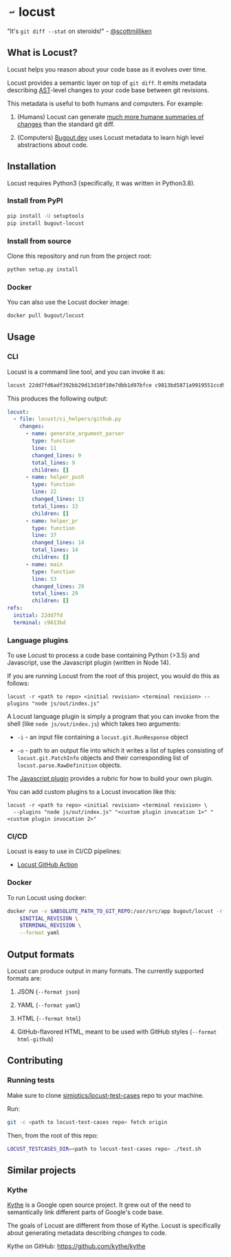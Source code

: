 # <img src="./img/locust-black.svg" height="20" width="20"/> locust

"It's `git diff --stat` on steroids!" - [@scottmilliken](https://gitlab.com/scottmilliken)

## What is Locust?

Locust helps you reason about your code base as it evolves over time.

Locust provides a semantic layer on top of `git diff`. It emits metadata describing
[AST](https://en.wikipedia.org/wiki/Abstract_syntax_tree)-level changes to your
code base between git revisions.

This metadata is useful to both humans and computers. For example:

1. (Humans) Locust can generate
   [much more humane summaries of changes](https://github.com/bugout-dev/locust/pull/34) than the
   standard git diff.

2. (Computers) [Bugout.dev](https://alpha.bugout.dev) uses Locust metadata to learn high level
   abstractions about code.

## Installation

Locust requires Python3 (specifically, it was written in Python3.8).

### Install from PyPI

```bash
pip install -U setuptools
pip install bugout-locust
```

### Install from source

Clone this repository and run from the project root:

```bash
python setup.py install
```

### Docker

You can also use the Locust docker image:

```bash
docker pull bugout/locust
```

## Usage

### CLI

Locust is a command line tool, and you can invoke it as:

```bash
locust 22dd7fd6adf392bb29d13d10f10e7dbb1d97bfce c9813bd5871a9919551ccd917712135c40367c5c --format yaml
```

This produces the following output:

```yaml
locust:
  - file: locust/ci_helpers/github.py
    changes:
      - name: generate_argument_parser
        type: function
        line: 11
        changed_lines: 9
        total_lines: 9
        children: []
      - name: helper_push
        type: function
        line: 22
        changed_lines: 13
        total_lines: 13
        children: []
      - name: helper_pr
        type: function
        line: 37
        changed_lines: 14
        total_lines: 14
        children: []
      - name: main
        type: function
        line: 53
        changed_lines: 29
        total_lines: 29
        children: []
refs:
  initial: 22dd7fd
  terminal: c9813bd
```

### Language plugins

To use Locust to process a code base containing Python (>3.5) and Javascript, use the Javascript
plugin (written in Node 14).

If you are running Locust from the root of this project, you would do this as follows:

```
locust -r <path to repo> <initial revision> <terminal revision> --plugins "node js/out/index.js"
```

A Locust language plugin is simply a program that you can invoke from the shell (like
`node js/out/index.js`) which takes two arguments:

- `-i` - an input file containing a `locust.git.RunResponse` object

- `-o` - path to an output file into which it writes a list of tuples consisting of
  `locust.git.PatchInfo` objects and their corresponding list of `locust.parse.RawDefinition`
  objects.

The [Javascript plugin](./js/) provides a rubric for how to build your own plugin.

You can add custom plugins to a Locust invocation like this:

```
locust -r <path to repo> <initial revision> <terminal revision> \
  --plugins "node js/out/index.js" "<custom plugin invocation 1>" "<custom plugin invocation 2>"
```

### CI/CD

Locust is easy to use in CI/CD pipelines:

- [Locust GitHub Action](https://github.com/simiotics/locust-action)

### Docker

To run Locust using docker:

```bash
docker run -v $ABSOLUTE_PATH_TO_GIT_REPO:/usr/src/app bugout/locust -r /usr/src/app \
    $INITIAL_REVISION \
    $TERMINAL_REVISION \
    --format yaml
```

## Output formats

Locust can produce output in many formats. The currently supported formats are:

1. JSON (`--format json`)

2. YAML (`--format yaml`)

3. HTML (`--format html`)

4. GitHub-flavored HTML, meant to be used with GitHub styles (`--format html-github`)

## Contributing

### Running tests

Make sure to clone [simiotics/locust-test-cases](https://github.com/simiotics/locust-test-cases)
repo to your machine.

Run:

```bash
git -c <path to locust-test-cases repo> fetch origin
```

Then, from the root of this repo:

```bash
LOCUST_TESTCASES_DIR=<path to locust-test-cases repo> ./test.sh
```

## Similar projects

### Kythe

[Kythe](https://kythe.io) is a Google open source project. It grew out of the need to semantically
link different parts of Google's code base.

The goals of Locust are different from those of Kythe. Locust is specifically about generating
metadata describing _changes_ to code.

Kythe on GitHub: https://github.com/kythe/kythe
